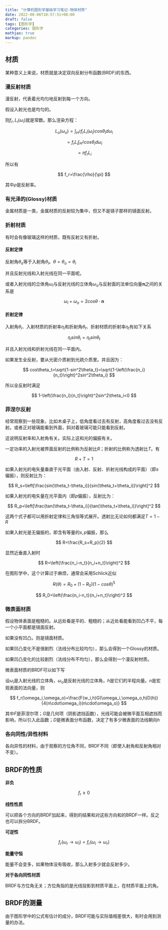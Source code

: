 ```yaml
---
title: "计算机图形学基础学习笔记-物体材质"
date: 2022-08-06T10:57:51+08:00
draft: false
tags: [图形学]
categories: 图形学
mathjax: true
markup: pandoc
---
```


## 材质

某种意义上来说，材质就是决定双向反射分布函数(BRDF)的东西。

### 漫反射材质

漫反射，代表着光均匀地反射到每一个方向。

假设入射光也是均匀的。

则$f_r,L_i(\omega_i)$就是常数。那么渲染方程：

$$
L_o(\omega_o)=\int_{H^2}f_rL_i(\omega_i)cos\theta_i d\omega_i
$$

$$
=f_rL_i\int_{H^2}cos\theta_i d\omega_i
$$

$$
=\pi f_rL_i
$$

所以有

$$
f_r=\frac{\rho}{\pi}
$$

其中$\rho$是反射率。

### 有光泽的(Glossy)材质

金属材质是一类，金属材质的反射较为集中，但又不是镜子那样的镜面反射。

### 折射材质

有时会有像玻璃这样的材质，既有反射又有折射。

#### 反射定律

反射角$\theta_o$等于入射角$\theta_i$。$\theta=\theta_o=\theta_i$

并且反射光线和入射光线在同一平面呢。

或者入射光线的立体角$\omega_i$与反射光线的立体角$\omega_o$与反射面的法单位向量$\bm n$之间的关系是

$$
\omega_i+\omega_o=2cos\theta\cdot\bm n
$$

#### 折射定律

入射角$\theta_i$、入射材质的折射率$\eta_i$和折射角$\theta_t$、折射材质的折射率$\eta_t$有如下关系

$$
\eta_i sin\theta_i=\eta_t sin\theta_t
$$

并且入射光线和折射光线在同一平面内。

如果发生全反射，要从光密介质射到光疏介质里。并且因为：

$$
cos\theta_t=\sqrt{1-sin^2\theta_t}=\sqrt{1-\left(\frac{n_i}{n_t}\right)^2sin^2\theta_i}
$$

所以全反射时满足

$$
1-\left(\frac{n_i}{n_t}\right)^2sin^2\theta_i<0
$$

### 菲涅尔反射

经常观察到一些现象，比如木桌子上，低角度看过去有反射，高角度看过去没有反射。或者正对玻璃能看到外面，斜对着玻璃可能只能看到反射。

这说明反射率和入射角有关。实际上这和光的偏振有关。

一定功率的入射光被界面反射的比例称为反射比$R$；折射的比例称为透射比$T$。有

$$
R+T=1
$$

如果入射光的电矢量垂直于光平面（由入射、反射、折射光线构成的平面）（即$s$偏振），则反射比为：

$$
R_s=\left[\frac{sin(\theta_t-\theta_i)}{sin(\theta_t+\theta_i)}\right]^2
$$

如果入射光的电矢量在光平面内（即$p$偏振），反射比为：

$$
R_p=\left[\frac{tan(\theta_t-\theta_i)}{tan(\theta_t+\theta_i)}\right]^2
$$

这两个式子都可以用折射定律和三角恒等式展开。透射比无论如何都满足$T=1-R$

如果入射光是无偏振的，即含有等量的$s,p$偏振，那么

$$
R=\frac{R_s+R_p}{2}
$$

显然近垂直入射时

$$
R=\left(\frac{n_i-n_t}{n_i+n_t}\right)^2
$$

在图形学中，这个计算过于麻烦，通常会采用Schlick近似

$$
R(\theta)=R_0+(1-R_0)(1-cos\theta)^5
$$

$$
R_0=\left(\frac{n_i-n_t}{n_i+n_t}\right)^2
$$

### 微表面材质

假设物体表面是粗糙的。从远处看是平的、粗糙的；从近处看能看到凹凸不平，每一个小平面都是镜面反射。

如果没有凹凸，则是镜面材质。

如果凹凸变化不是很剧烈（法线分布比较均匀），那么会得到一个Glossy的材质。

如果凹凸变化的比较剧烈（法线分布不均匀），那么会得到一个漫反射材质。

微表面材质的BRDF可以如下写

设$\omega_i$是入射光线的立体角，$\omega_o$是反射光线的立体角，$h$是它们的半程向量。$n$是宏观表面的法向量，则

$$
f_r(\omega_i,\omega_o)=\frac{F(w_i,h)G(\omega_i,\omega_o,h)D(h)}{4(n\cdot\omega_i)(n\cdot\omega_o)}
$$

其中$F$是菲涅尔项；$G$是几何项（阴影遮挡函数），光线可能会被微平面互相遮挡而影响，所以引入此函数；$D$是微表面分布函数，决定了有多少微表面的法线朝向$h$


### 各向同性/异性材料

各向异性的材料，由于观察的方位角不同，BRDF不同（即使入射角和反射角相对不变）。

## BRDF的性质

**非负**

$$
f_r\geq 0
$$

**线性性质**

可以把各个方向的BRDF加起来，得到的结果和对这些方向和的BRDF一样。反之也可以拆分BRDF。

**可逆性**

$$
f_r(\omega_r\to\omega_i)=f_r(\omega_i\to\omega_r)
$$

**能量守恒**

能量不会变多，如果物体没有吸收，那么入射多少就会反射多少。

**对于各向同性材质**

BRDF与方位角无关；方位角指的是光线投影到材质平面上，在材质平面上的角。

## BRDF的测量

由于图形学中的公式有估计的成分，BRDF可能与实际值相差很大，有时会用到测量的办法。

